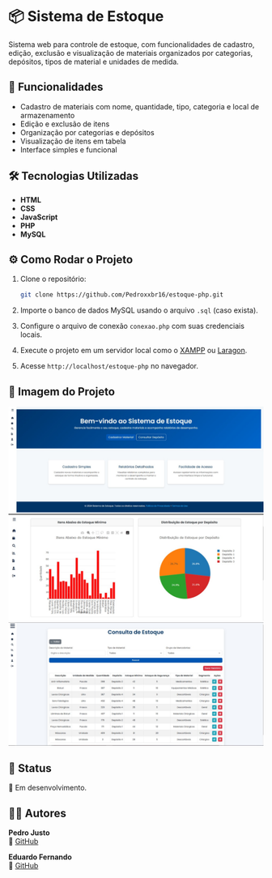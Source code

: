 # 📦 Sistema de Estoque

Sistema web para controle de estoque, com funcionalidades de cadastro, edição, exclusão e visualização de materiais organizados por categorias, depósitos, tipos de material e unidades de medida.

## 🚀 Funcionalidades

- Cadastro de materiais com nome, quantidade, tipo, categoria e local de armazenamento
- Edição e exclusão de itens
- Organização por categorias e depósitos
- Visualização de itens em tabela
- Interface simples e funcional

## 🛠️ Tecnologias Utilizadas

- **HTML**
- **CSS**
- **JavaScript**
- **PHP**
- **MySQL**



## ⚙️ Como Rodar o Projeto

1. Clone o repositório:
   ```bash
   git clone https://github.com/Pedroxxbr16/estoque-php.git
   ```

2. Importe o banco de dados MySQL usando o arquivo `.sql` (caso exista).

3. Configure o arquivo de conexão `conexao.php` com suas credenciais locais.

4. Execute o projeto em um servidor local como o [XAMPP](https://www.apachefriends.org/index.html) ou [Laragon](https://laragon.org/).

5. Acesse `http://localhost/estoque-php` no navegador.

## 📸 Imagem do Projeto

<img src="assets/img/estoque.jpg" alt="Preview do sistema" width="600"/>
<img src="assets/img/estoque2.jpg" alt="Preview do sistema" width="600"/>
<img src="assets/img/estoque3.jpg" alt="Preview do sistema" width="600"/>

## 📌 Status

🚧 Em desenvolvimento.

## 🧑‍💻 Autores

**Pedro Justo**  
🔗 [GitHub](https://github.com/Pedroxbr16)


**Eduardo Fernando**  
🔗 [GitHub](https://github.com/Eduardo-Alves20)

